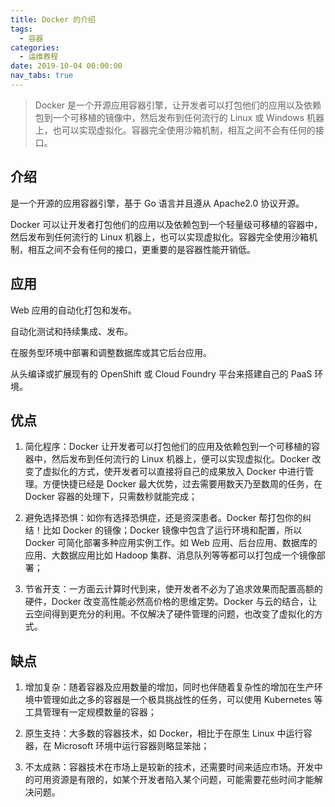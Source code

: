 ```yaml
---
title: Docker 的介绍
tags:
  - 容器
categories:
  - 运维教程
date: 2019-10-04 00:00:00
nav_tabs: true
---
```


> Docker 是一个开源应用容器引擎，让开发者可以打包他们的应用以及依赖包到一个可移植的镜像中，然后发布到任何流行的 Linux 或 Windows 机器上，也可以实现虚拟化。容器完全使用沙箱机制，相互之间不会有任何的接口。

<!-- more -->

## 介绍

是一个开源的应用容器引擎，基于 Go 语言并且遵从 Apache2.0 协议开源。

Docker 可以让开发者打包他们的应用以及依赖包到一个轻量级可移植的容器中，然后发布到任何流行的 Linux 机器上，也可以实现虚拟化。容器完全使用沙箱机制，相互之间不会有任何的接口，更重要的是容器性能开销低。

## 应用

Web 应用的自动化打包和发布。

自动化测试和持续集成、发布。

在服务型环境中部署和调整数据库或其它后台应用。

从头编译或扩展现有的 OpenShift 或 Cloud Foundry 平台来搭建自己的 PaaS 环境。

## 优点

1. 简化程序：Docker 让开发者可以打包他们的应用及依赖包到一个可移植的容器中，然后发布到任何流行的 Linux 机器上，便可以实现虚拟化。Docker 改变了虚拟化的方式，使开发者可以直接将自己的成果放入 Docker 中进行管理。方便快捷已经是 Docker 最大优势，过去需要用数天乃至数周的任务，在 Docker 容器的处理下，只需数秒就能完成；

2. 避免选择恐惧：如你有选择恐惧症，还是资深患者。Docker 帮打包你的纠结！比如 Docker 的镜像；Docker 镜像中包含了运行环境和配置，所以 Docker 可简化部署多种应用实例工作。如 Web 应用、后台应用、数据库的应用、大数据应用比如 Hadoop 集群、消息队列等等都可以打包成一个镜像部署；

3. 节省开支：一方面云计算时代到来，使开发者不必为了追求效果而配置高额的硬件，Docker 改变高性能必然高价格的思维定势。Docker 与云的结合，让云空间得到更充分的利用。不仅解决了硬件管理的问题，也改变了虚拟化的方式。

## 缺点

1. 增加复杂：随着容器及应用数量的增加，同时也伴随着复杂性的增加在生产环境中管理如此之多的容器是一个极具挑战性的任务，可以使用 Kubernetes 等工具管理有一定规模数量的容器；

2. 原生支持：大多数的容器技术，如 Docker，相比于在原生 Linux 中运行容器，在 Microsoft 环境中运行容器则略显笨拙；

3. 不太成熟：容器技术在市场上是较新的技术，还需要时间来适应市场。开发中的可用资源是有限的，如某个开发者陷入某个问题，可能需要花些时间才能解决问题。
